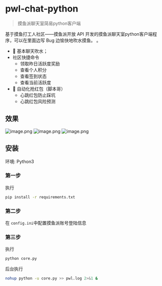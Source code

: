 # pwl-chat-python
> 摸鱼派聊天室简易python客户端

基于摸鱼打工人社区——摸鱼派开放 API 开发的摸鱼派聊天室python客户端程序，可以在里面边写 Bug 边愉快地吹水摸鱼。 。

* 💬 基本聊天吹水；
* 社区快捷命令
    * 领取昨日活跃度奖励
    * 查看个人积分
    * 查看签到状态
    * 查看当前活跃度
* 🧧 自动化抢红包（脚本哥）
    * 心跳红包防止踩坑
    * 心跳红包风险预测

## 效果
![image.png](https://pwl.stackoverflow.wiki/2022/01/image-71dba0ea.png)
![image.png](https://pwl.stackoverflow.wiki/2022/01/image-fac11dcb.png)
![image.png](https://pwl.stackoverflow.wiki/2022/01/image-1b685256.png)

## 安装
环境: Python3

### 第一步
执行
~~~bash
pip install -r requirements.txt
~~~

### 第二步
在 `config.ini`中配置摸鱼派账号登陆信息



### 第三步
执行
~~~bash
python core.py
~~~

后台执行
~~~bash
nohup python -u core.py >> pwl.log 2>&1 &
~~~

